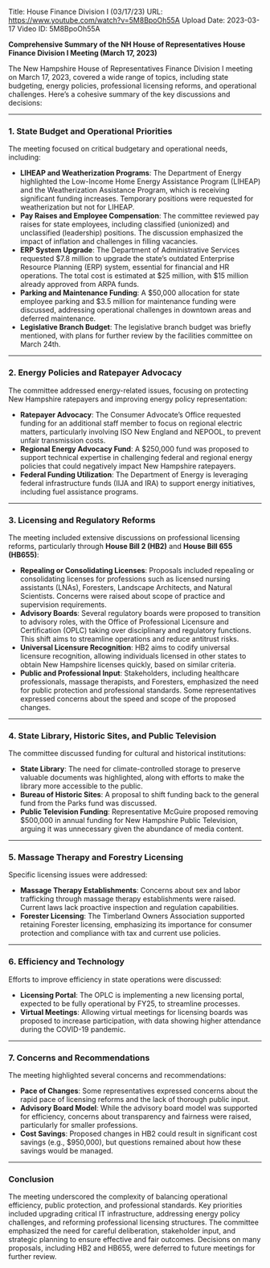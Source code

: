 Title: House Finance Division I (03/17/23)
URL: https://www.youtube.com/watch?v=5M8BpoOh55A
Upload Date: 2023-03-17
Video ID: 5M8BpoOh55A

**Comprehensive Summary of the NH House of Representatives House Finance Division I Meeting (March 17, 2023)**

The New Hampshire House of Representatives Finance Division I meeting on March 17, 2023, covered a wide range of topics, including state budgeting, energy policies, professional licensing reforms, and operational challenges. Here’s a cohesive summary of the key discussions and decisions:

---

### **1. State Budget and Operational Priorities**
The meeting focused on critical budgetary and operational needs, including:
- **LIHEAP and Weatherization Programs**: The Department of Energy highlighted the Low-Income Home Energy Assistance Program (LIHEAP) and the Weatherization Assistance Program, which is receiving significant funding increases. Temporary positions were requested for weatherization but not for LIHEAP.
- **Pay Raises and Employee Compensation**: The committee reviewed pay raises for state employees, including classified (unionized) and unclassified (leadership) positions. The discussion emphasized the impact of inflation and challenges in filling vacancies.
- **ERP System Upgrade**: The Department of Administrative Services requested $7.8 million to upgrade the state’s outdated Enterprise Resource Planning (ERP) system, essential for financial and HR operations. The total cost is estimated at $25 million, with $15 million already approved from ARPA funds.
- **Parking and Maintenance Funding**: A $50,000 allocation for state employee parking and $3.5 million for maintenance funding were discussed, addressing operational challenges in downtown areas and deferred maintenance.
- **Legislative Branch Budget**: The legislative branch budget was briefly mentioned, with plans for further review by the facilities committee on March 24th.

---

### **2. Energy Policies and Ratepayer Advocacy**
The committee addressed energy-related issues, focusing on protecting New Hampshire ratepayers and improving energy policy representation:
- **Ratepayer Advocacy**: The Consumer Advocate’s Office requested funding for an additional staff member to focus on regional electric matters, particularly involving ISO New England and NEPOOL, to prevent unfair transmission costs.
- **Regional Energy Advocacy Fund**: A $250,000 fund was proposed to support technical expertise in challenging federal and regional energy policies that could negatively impact New Hampshire ratepayers.
- **Federal Funding Utilization**: The Department of Energy is leveraging federal infrastructure funds (IIJA and IRA) to support energy initiatives, including fuel assistance programs.

---

### **3. Licensing and Regulatory Reforms**
The meeting included extensive discussions on professional licensing reforms, particularly through **House Bill 2 (HB2)** and **House Bill 655 (HB655)**:
- **Repealing or Consolidating Licenses**: Proposals included repealing or consolidating licenses for professions such as licensed nursing assistants (LNAs), Foresters, Landscape Architects, and Natural Scientists. Concerns were raised about scope of practice and supervision requirements.
- **Advisory Boards**: Several regulatory boards were proposed to transition to advisory roles, with the Office of Professional Licensure and Certification (OPLC) taking over disciplinary and regulatory functions. This shift aims to streamline operations and reduce antitrust risks.
- **Universal Licensure Recognition**: HB2 aims to codify universal licensure recognition, allowing individuals licensed in other states to obtain New Hampshire licenses quickly, based on similar criteria.
- **Public and Professional Input**: Stakeholders, including healthcare professionals, massage therapists, and Foresters, emphasized the need for public protection and professional standards. Some representatives expressed concerns about the speed and scope of the proposed changes.

---

### **4. State Library, Historic Sites, and Public Television**
The committee discussed funding for cultural and historical institutions:
- **State Library**: The need for climate-controlled storage to preserve valuable documents was highlighted, along with efforts to make the library more accessible to the public.
- **Bureau of Historic Sites**: A proposal to shift funding back to the general fund from the Parks fund was discussed.
- **Public Television Funding**: Representative McGuire proposed removing $500,000 in annual funding for New Hampshire Public Television, arguing it was unnecessary given the abundance of media content.

---

### **5. Massage Therapy and Forestry Licensing**
Specific licensing issues were addressed:
- **Massage Therapy Establishments**: Concerns about sex and labor trafficking through massage therapy establishments were raised. Current laws lack proactive inspection and regulation capabilities.
- **Forester Licensing**: The Timberland Owners Association supported retaining Forester licensing, emphasizing its importance for consumer protection and compliance with tax and current use policies.

---

### **6. Efficiency and Technology**
Efforts to improve efficiency in state operations were discussed:
- **Licensing Portal**: The OPLC is implementing a new licensing portal, expected to be fully operational by FY25, to streamline processes.
- **Virtual Meetings**: Allowing virtual meetings for licensing boards was proposed to increase participation, with data showing higher attendance during the COVID-19 pandemic.

---

### **7. Concerns and Recommendations**
The meeting highlighted several concerns and recommendations:
- **Pace of Changes**: Some representatives expressed concerns about the rapid pace of licensing reforms and the lack of thorough public input.
- **Advisory Board Model**: While the advisory board model was supported for efficiency, concerns about transparency and fairness were raised, particularly for smaller professions.
- **Cost Savings**: Proposed changes in HB2 could result in significant cost savings (e.g., $950,000), but questions remained about how these savings would be managed.

---

### **Conclusion**
The meeting underscored the complexity of balancing operational efficiency, public protection, and professional standards. Key priorities included upgrading critical IT infrastructure, addressing energy policy challenges, and reforming professional licensing structures. The committee emphasized the need for careful deliberation, stakeholder input, and strategic planning to ensure effective and fair outcomes. Decisions on many proposals, including HB2 and HB655, were deferred to future meetings for further review.